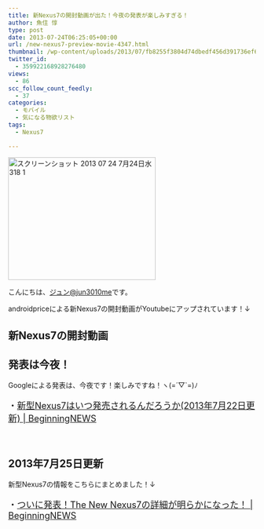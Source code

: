 ```yaml
---
title: 新Nexus7の開封動画が出た！今夜の発表が楽しみすぎる！
author: 魚住 惇
type: post
date: 2013-07-24T06:25:05+00:00
url: /new-nexus7-preview-movie-4347.html
thumbnail: /wp-content/uploads/2013/07/fb8255f3804d74dbedf456d391736ef61.png
twitter_id:
  - 359922168928276480
views:
  - 86
scc_follow_count_feedly:
  - 37
categories:
  - モバイル
  - 気になる物欲リスト
tags:
  - Nexus7

---
```

<img decoding="async" loading="lazy" title="スクリーンショット 2013-07-24 7月24日水318 1.png" src="/wp-content/uploads/2013/07/fb8255f3804d74dbedf456d391736ef6.png" alt="スクリーンショット 2013 07 24 7月24日水318 1" width="300" height="250" border="0" />

<!--more-->

こんにちは、[ジュン@jun3010me][1]です。

androidpriceによる新Nexus7の開封動画がYoutubeにアップされています！↓

## 新Nexus7の開封動画



## 発表は今夜！

Googleによる発表は、今夜です！楽しみですね！ヽ(=´▽\`=)ﾉ

<p style="font-size: 18px;">
  ・<a rel="nofollow" href="http://192.168.11.200:8000/new-nexus7-maybe-august-3575.html" target="_blank">新型Nexus7はいつ発売されるんだろうか(2013年7月22日更新) | BeginningNEWS</a>
</p>

 

## 2013年7月25日更新

新型Nexus7の情報をこちらにまとめました！↓

<p style="font-size: 18px;">
  ・<a rel="nofollow" href="http://192.168.11.200:8000/the-new-nexus7-google-breakfast-4386.html" target="_blank">ついに発表！The New Nexus7の詳細が明らかになった！ | BeginningNEWS</a>
</p>

 [1]: https://twitter.com/jun3010me